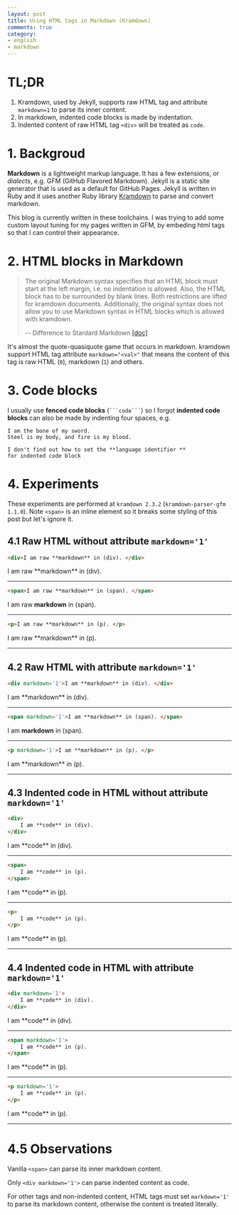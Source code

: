 ```yaml
---
layout: post
title: Using HTML tags in Markdown (Kramdown)
comments: true
category:
- english
- markdown
---
```


# TL;DR

1. Kramdown, used by Jekyll, supports raw HTML tag and attribute `markdown=1` to parse its inner content.
2. In markdown, indented code blocks is made by indentation.
3. Indented content of raw HTML tag `<div>` will be treated as `code`.

# 1. Backgroud

<!-- I have a really dirty analogy here but let's forget it -->

**Markdown** is a lightweight markup language. It has a few extensions, or *dialects*, e.g. GFM (GitHub Flavored Markdown). Jekyll is a static site generator that is used as a default for GitHub Pages. Jekyll is written in Ruby and it uses another Ruby library [Kramdown](https://kramdown.gettalong.org/) to parse and convert markdown.

This blog is currently written in these toolchains. I was trying to add some custom layout tuning for my pages written in GFM, by embeding html tags so that I can control their appearance.

# 2. HTML blocks in Markdown

> The original Markdown syntax specifies that an HTML block must start at the left margin, i.e. no indentation is allowed. Also, the HTML block has to be surrounded by blank lines. Both restrictions are lifted for kramdown documents. Additionally, the original syntax does not allow you to use Markdown syntax in HTML blocks which is allowed with kramdown.
> 
>  -- Difference to Stardard Markdown [[doc]](https://kramdown.gettalong.org/syntax.html#html-blocks)

It's almost the quote-quasiquote game that occurs in markdown. kramdown support HTML tag attribute `markdown="<val>"` that means the content of this tag is raw HTML (`0`), markdown (`1`) and others.

# 3. Code blocks

I usually use **fenced code blocks** (`` ```code``` ``) so I forgot **indented code blocks** can also be made by indenting four spaces, e.g.

    I am the bone of my sword.
    Steel is my body, and fire is my blood.

    I don't find out how to set the **language identifier **
    for indented code block

# 4. Experiments

These experiments are performed at `kramdown 2.3.2` (`kramdown-parser-gfm 1.1.0`). Note `<span>` is an inline element so it breaks some styling of this post but let's ignore it.

## 4.1 Raw HTML without attribute `markdown='1'`

```html
<div>I am raw **markdown** in (div). </div>
```

<div>I am raw **markdown** in (div). </div>

---

```html
<span>I am raw **markdown** in (span). </span>
```

<span>I am raw **markdown** in (span). </span>

---

```html
<p>I am raw **markdown** in (p). </p>
```

<p>I am raw **markdown** in (p). </p>

---

## 4.2 Raw HTML with attribute `markdown='1'`

```html
<div markdown='1'>I am **markdown** in (div). </div>
```

<div markdown='1'> I am **markdown** in (div). </div>

---

```html
<span markdown='1'>I am **markdown** in (span). </span>
```

<span markdown='1'>I am **markdown** in (span). </span>


---

```html
<p markdown='1'>I am **markdown** in (p). </p>
```

<p markdown='1'>I am **markdown** in (p). </p>

---

## 4.3 Indented code in HTML without attribute `markdown='1'`


```html
<div>
    I am **code** in (div). 
</div>
```

<div>
    I am **code** in (div). 
</div>

---

```html
<span>
    I am **code** in (p). 
</span>
```

<span>
    I am **code** in (p). 
</span>

---

```html
<p>
    I am **code** in (p). 
</p>
```

<p>
    I am **code** in (p). 
</p>

---

## 4.4 Indented code in HTML with attribute `markdown='1'`


```html
<div markdown='1'>
    I am **code** in (div). 
</div>
```

<div markdown='1'>
    I am **code** in (div). 
</div>

---

```html
<span markdown='1'>
    I am **code** in (p). 
</span>
```

<span markdown='1'>
    I am **code** in (p). 
</span>

---

```html
<p markdown='1'>
    I am **code** in (p). 
</p>
```

<p markdown='1'>
    I am **code** in (p). 
</p>

---

# 4.5 Observations

Vanilla `<span>` can parse its inner markdown content.

Only `<div markdown='1'>` can parse indented content as code.

For other tags and non-indented content, HTML tags must set `markdown='1'` to parse its markdown content, otherwise the content is treated literally.